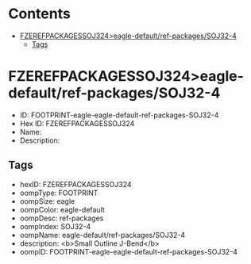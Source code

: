 



Contents
========

* [FZEREFPACKAGESSOJ324>eagle-default/ref-packages/SOJ32-4](#fzerefpackagessoj324eagle-defaultref-packagessoj32-4)
	* [Tags](#tags)

# FZEREFPACKAGESSOJ324>eagle-default/ref-packages/SOJ32-4

- ID: FOOTPRINT-eagle-eagle-default-ref-packages-SOJ32-4
- Hex ID: FZEREFPACKAGESSOJ324
- Name: 
- Description: 

## Tags

- hexID: FZEREFPACKAGESSOJ324
- oompType: FOOTPRINT
- oompSize: eagle
- oompColor: eagle-default
- oompDesc: ref-packages
- oompIndex: SOJ32-4
- oompName: eagle-default/ref-packages/SOJ32-4
- description: &lt;b&gt;Small Outline J-Bend&lt;/b&gt;
- oompID: FOOTPRINT-eagle-eagle-default-ref-packages-SOJ32-4
